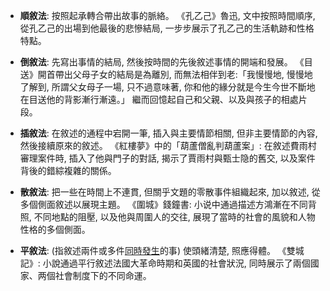 - **順敘法**: 按照<span class="hi-green">起承轉合</span>帶出故事的脈絡。
  《孔乙己》魯迅, 文中<span class="hi-orange">按照時間順序</span>, 從孔乙己的出場到他最後的悲慘結局, 一步步展示了孔乙己的生活軌跡和性格特點。

- **倒敘法**: <span class="hi-green">先寫出事情的結局</span>, 然後按時間的先後敘述事情的<span class="hi-green">開端和發展</span>。
  《目送》<span class="hi-orange">開首</span>帶出父母子女的結局是為<span class="hi-orange">離別</span>, 而無法相伴到老:「我慢慢地, 慢慢地了解到, 所謂父女母子一場, 只不過意味著, 你和他的緣分就是今生今世不斷地在目送他的背影漸行漸遠。」 <span class="hi-orange">繼而回憶</span>起自己和父親、以及與孩子的相處片段。

- **插敘法**: 在敘述的通程中宕開一筆, <span class="hi-green">插入與主要情節相關</span>, 但<span class="hi-green">非主要情節</span>的內容, 然後接續原來的敘述。
  《紅樓夢》中的「葫蘆僧亂判葫蘆案」: 在敘述費雨村審理案件時, <span class="hi-orange">插入了他與門子的對話</span>, 揭示了賈雨村與甄士隐的舊交, 以及案件背後的錯綜複雜的關係。

- **散敘法**: 把一些在<span class="hi-green">時間上不連貫</span>, 但關乎文題的零散事件組織起來, 加以敘述, 從多個側面敘述以展現主題。
  《圍城》錢鐘書: 小说中通過描述方鴻漸在不同背照, 不同地點的阻壓, 以及他與周圍人的交往, 展現了當時的社會的風貌和人物性格的<span class="hi-orange">多個側面</span>。

- **平敘法**: (指<span class="hi-green">敘述兩件或多件<u>同時發生</u>的事</span>) 使頭緒清楚, 照應得體。
  《雙城記》: 小說通過平行敘述法國大革命時期和英國的<span class="hi-orange">社會狀況</span>, 同時展示了兩個國家、两個社會制度下的<span class="hi-orange">不同命運</span>。
